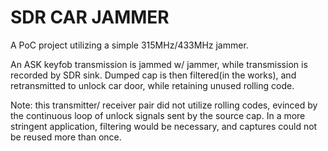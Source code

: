 # SDR CAR JAMMER

A PoC project utilizing a simple 315MHz/433MHz jammer.

An ASK keyfob transmission is jammed w/ jammer, while transmission is recorded by SDR sink.  Dumped cap is then filtered(in the works), and retransmitted to unlock car door, while retaining unused rolling code. 

Note: this transmitter/ receiver pair did not utilize rolling codes, evinced by the continuous loop of unlock signals sent by the source cap.  In a more stringent application, filtering would be necessary, and captures could not be reused more than once. 
